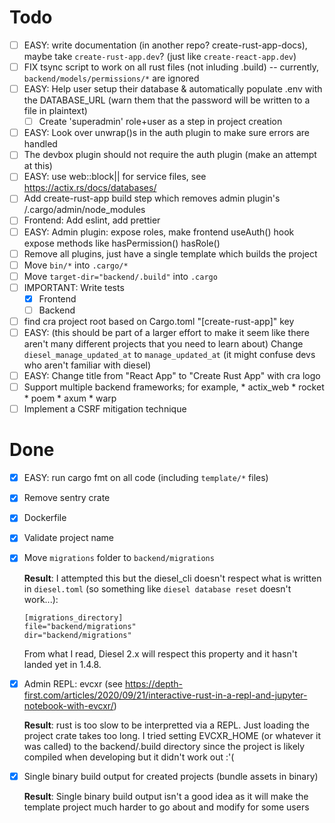 # Todo

- [ ] EASY: write documentation (in another repo? create-rust-app-docs), maybe take `create-rust-app.dev`? (just like `create-react-app.dev`)
- [ ] FIX tsync script to work on all rust files (not inluding .build) -- currently, `backend/models/permissions/*` are ignored
- [ ] EASY: Help user setup their database & automatically populate .env with the DATABASE_URL (warn them that the password will be written to a file in plaintext)
  - [ ] Create 'superadmin' role+user as a step in project creation
- [ ] EASY: Look over unwrap()s in the auth plugin to make sure errors are handled
- [ ] The devbox plugin should not require the auth plugin (make an attempt at this)
- [ ] EASY: use web::block|| for service files, see https://actix.rs/docs/databases/
- [ ] Add create-rust-app build step which removes admin plugin's /.cargo/admin/node_modules
- [ ] Frontend: Add eslint, add prettier
- [ ] EASY: Admin plugin: expose roles, make frontend useAuth() hook expose methods like hasPermission() hasRole()
- [ ] Remove all plugins, just have a single template which builds the project
- [ ] Move `bin/*` into `.cargo/*`
- [ ] Move `target-dir="backend/.build"` into `.cargo`
- [ ] IMPORTANT: Write tests
  - [x] Frontend
  - [ ] Backend
- [ ] find cra project root based on Cargo.toml "[create-rust-app]" key
- [ ] EASY: (this should be part of a larger effort to make it seem like there aren't many different projects that you need to learn about) Change `diesel_manage_updated_at` to `manage_updated_at` (it might confuse devs who aren't familiar with diesel)
- [ ] EASY: Change title from "React App" to "Create Rust App" with cra logo
- [ ] Support multiple backend frameworks; for example,
      * actix_web
      * rocket
      * poem
      * axum
      * warp
- [ ] Implement a CSRF mitigation technique

# Done

- [x] EASY: run cargo fmt on all code (including `template/*` files)
- [x] Remove sentry crate
- [x] Dockerfile
- [x] Validate project name
- [x] Move `migrations` folder to `backend/migrations`

  **Result**: I attempted this but the diesel_cli doesn't respect what is written in `diesel.toml` (so something like `diesel database reset` doesn't work...):

  ```
  [migrations_directory]
  file="backend/migrations"
  dir="backend/migrations"
  ```
  
  From what I read, Diesel 2.x will respect this property and it hasn't landed yet in 1.4.8.

- [x] Admin REPL: evcxr (see https://depth-first.com/articles/2020/09/21/interactive-rust-in-a-repl-and-jupyter-notebook-with-evcxr/)

  **Result**: rust is too slow to be interpretted via a REPL. Just loading the project crate takes too long. I tried setting EVCXR_HOME (or whatever it was called) to the backend/.build directory since the project is likely compiled when developing but it didn't work out :'(

- [x] Single binary build output for created projects (bundle assets in binary)

  **Result**: Single binary build output isn't a good idea as it will make the template project much harder to go about and modify for some users
